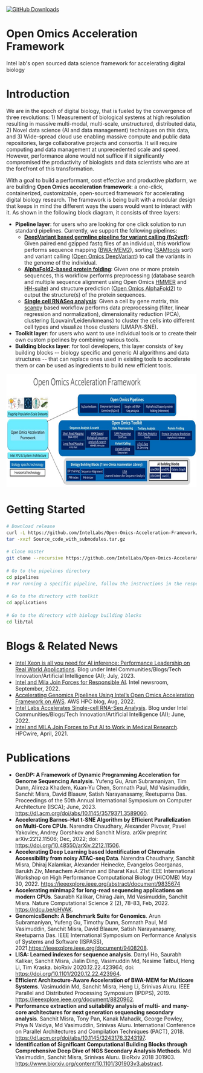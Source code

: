 [![GitHub Downloads](https://img.shields.io/github/downloads/IntelLabs/Open-Omics-Acceleration-Framework/total?label=GitHub%20Downloads)](https://github.com/IntelLabs/Open-Omics-Acceleration-Framework)
# Open Omics Acceleration Framework
Intel lab's open sourced data science framework for accelerating digital biology

# Introduction
We are in the epoch of digital biology, that is fueled by the convergence of three revolutions: 1) Measurement of biological systems at high resolution resulting in massive multi-modal, multi-scale, unstructured, distributed data, 2) Novel data science (AI and data management) techniques on this data, and 3) Wide-spread cloud use enabling massive compute and public data repositories, large collaborative projects and consortia. It will require computing and data management at unprecedented scale and speed. However, performance alone would not suffice if it significantly compromised the productivity of biologists and data scientists who are at the forefront of this transformation. 

With a goal to build a performant, cost effective and productive platform, we are building **Open Omics acceleration framework**: a one-click, containerized, customizable, open-sourced framework for accelerating digital biology research. The framework is being built with a modular design that keeps in mind the different ways the users would want to interact with it. As shown in the following block diagram, it consists of three layers:
* **Pipeline layer**: for users who are looking for one click solution to run standard pipelines. Currently, we support the following pipelines:
  * [**DeepVariant based germline pipeline for variant calling (fq2vcf)**](https://github.com/IntelLabs/Open-Omics-Acceleration-Framework/tree/main/pipelines/deepvariant): Given paired end gzipped fastq files of an individual, this workflow performs sequence mapping ([BWA-MEM2](https://github.com/bwa-mem2/bwa-mem2)), sorting ([SAMtools](https://github.com/samtools/samtools) sort) and variant calling ([Open Omics DeepVariant](https://github.com/IntelLabs/open-omics-deepvariant)) to call the variants in the genome of the individual.
  * [**AlphaFold2-based protein folding**](https://github.com/IntelLabs/Open-Omics-Acceleration-Framework/tree/main/pipelines/alphafold2): Given one or more protein sequences, this workflow performs preprocessing (database search and multiple sequence alignment using Open Omics [HMMER](https://github.com/IntelLabs/hmmer) and [HH-suite](https://github.com/IntelLabs/hh-suite)) and structure prediction ([Open Omics AlphaFold2](https://github.com/IntelLabs/open-omics-alphafold)) to output the structure(s) of the protein sequences.
  * [**Single cell RNASeq analysis**](https://github.com/IntelLabs/Open-Omics-Acceleration-Framework/tree/main/pipelines/single_cell_pipeline): Given a cell by gene matrix, this [scanpy](https://github.com/scverse/scanpy) based workflow performs data preprocessing (filter, linear regression and normalization), dimensionality reduction (PCA), clustering (Louvain/Leiden/kmeans) to cluster the cells into different cell types and visualize those clusters (UMAP/t-SNE).
* **Toolkit layer**: for users who want to use individual tools or to create their own custom pipelines by combining various tools.
* **Building blocks layer**: for tool developers, this layer consists of key building blocks -- biology specific and generic AI algorithms and data structures -- that can replace ones used in existing tools to accelerate them or can be used as ingredients to build new efficient tools.

<p align="center">
<img src="https://github.com/IntelLabs/Open-Omics-Acceleration-Framework/blob/main/images/Open-Omics-Acceleration-Framework-v2.0.JPG" height="300"/a></br>
</p> 

# Getting Started
```sh
# Download release
curl -L https://github.com/IntelLabs/Open-Omics-Acceleration-Framework/releases/download/2.0/Source_code_with_submodules.tar.gz
tar -xvzf Source_code_with_submodules.tar.gz

# Clone master
git clone --recursive https://github.com/IntelLabs/Open-Omics-Acceleration-Framework

# Go to the pipelines directory
cd pipelines
# For running a specific pipeline, follow the instructions in the respective pipeline's README file.

# Go to the directory with toolkit
cd applications

# Go to the directory with biology building blocks
cd lib/tal

```


# Blogs & Related News
* [Intel Xeon is all you need for AI inference: Performance Leadership on Real World Applications](https://community.intel.com/t5/Blogs/Tech-Innovation/Artificial-Intelligence-AI/Intel-Xeon-is-all-you-need-for-AI-inference-Performance/post/1506083). Blog under Intel Communities/Blogs/Tech Innovation/Artificial Intelligence (AI); July, 2023.
* [Intel and Mila Join Forces for Responsible AI](https://www.intel.com/content/www/us/en/newsroom/news/intel-mila-join-forces-for-responsible-ai.html#gs.ht5v6q). Intel newsroom, September, 2022.
* [Accelerating Genomics Pipelines Using Intel’s Open Omics Acceleration Framework on AWS](https://aws.amazon.com/blogs/hpc/accelerating-genomics-pipelines-using-intel-open-omics-on-aws/). AWS HPC blog, Aug, 2022.
* [Intel Labs Accelerates Single-cell RNA-Seq Analysis](https://community.intel.com/t5/Blogs/Tech-Innovation/Artificial-Intelligence-AI/Intel-Labs-Accelerates-Single-cell-RNA-Seq-Analysis/post/1390715).  Blog under Intel Communities/Blogs/Tech Innovation/Artificial Intelligence (AI); June, 2022.
* [Intel and MILA Join Forces to Put AI to Work in Medical Research](https://www.hpcwire.com/off-the-wire/intel-and-mila-join-forces-to-put-ai-to-work-in-medical-research/). HPCwire, April, 2021.

# Publications

* **GenDP: A Framework of Dynamic Programming Acceleration for Genome Sequencing Analysis**. Yufeng Gu, Arun Subramaniyan, Tim Dunn, Alireza Khadem, Kuan-Yu Chen, Somnath Paul, Md Vasimuddin, Sanchit Misra, David Blaauw, Satish Narayanasamy, Reetuparna Das. Proceedings of the 50th Annual International Symposium on Computer Architecture (ISCA); June, 2023. https://dl.acm.org/doi/abs/10.1145/3579371.3589060.
* **Accelerating Barnes-Hut t-SNE Algorithm by Efficient Parallelization on Multi-Core CPUs**. Narendra Chaudhary,  Alexander Pivovar, Pavel Yakovlev, Andrey Gorshkov and Sanchit Misra. arXiv preprint arXiv:2212.11506; Dec, 2022; 
doi: https://doi.org/10.48550/arXiv.2212.11506.
* **Accelerating Deep Learning based Identification of Chromatin Accessibility from noisy ATAC-seq Data**. Narendra Chaudhary, Sanchit Misra, Dhiraj Kalamkar, Alexander Heinecke, Evangelos Georganas, Barukh Ziv, Menachem Adelman and Bharat Kaul. 21st IEEE International Workshop on High Performance Computational Biology (HiCOMB) May 30, 2022. https://ieeexplore.ieee.org/abstract/document/9835674
* **Accelerating minimap2 for long-read sequencing applications on modern CPUs**. Saurabh Kalikar, Chirag Jain, Md Vasimuddin, Sanchit Misra. Nature Computational Science 2 (2), 78-83, Feb, 2022. https://rdcu.be/cHVAK.
* **GenomicsBench: A Benchmark Suite for Genomics**. Arun Subramaniyan, Yufeng Gu, Timothy Dunn, Somnath Paul, Md Vasimuddin, Sanchit Misra, David Blaauw, Satish Narayanasamy, Reetuparna Das. IEEE International Symposium on Performance Analysis of Systems and Software (ISPASS), 2021.https://ieeexplore.ieee.org/document/9408208.
* **LISA: Learned indexes for sequence analysis**. Darryl Ho, Saurabh Kalikar, Sanchit Misra, Jialin Ding, Vasimuddin Md, Nesime Tatbul, Heng Li, Tim Kraska. bioRxiv 2020.12.22.423964; doi: https://doi.org/10.1101/2020.12.22.423964.
* **Efficient Architecture-Aware Acceleration of BWA-MEM for Multicore Systems**. Vasimuddin Md, Sanchit Misra, Heng Li, Srinivas Aluru. IEEE Parallel and Distributed Processing Symposium (IPDPS), 2019. https://ieeexplore.ieee.org/document/8820962.
* **Performance extraction and suitability analysis of multi- and many-core architectures for next generation sequencing secondary analysis**. Sanchit Misra, Tony Pan, Kanak Mahadik, George Powley, Priya N Vaidya, Md Vasimuddin, Srinivas Aluru. International Conference on Parallel Architectures and Compilation Techniques (PACT), 2018. https://dl.acm.org/doi/abs/10.1145/3243176.3243197.
* **Identification of Significant Computational Building Blocks through Comprehensive Deep Dive of NGS Secondary Analysis Methods**. Md Vasimuddin, Sanchit Misra, Srinivas Aluru.  BioRxiv 2018 301903. https://www.biorxiv.org/content/10.1101/301903v3.abstract.

